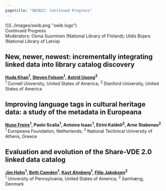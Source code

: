 ```yaml
---
pagetitle: "SWIB22: Continued Progress"
---
```



<div id="top">
<div class="column left">![](../images/swib.png "swib logo")</div>
<div class="column middle">Continued Progress</div>
<div class="column right"></div>
</div>

<div id="prog">
<div>Moderators: Osma Suominen (National Library of Finland); Uldis Bojars (National Library of Latvia)</div>
<!-- 2022-11-29 15:30 16:45</-->



## New, newer, newest: incrementally integrating linked data into library catalog discovery

<b><u>Huda Khan</u><sup>1</sup>, <u>Steven Folsom</u><sup>1</sup>, <u>Astrid Usong</u><sup>2</sup></b><br />
<sup>1 </sup>Cornell University, United States of America; <sup>2 </sup>Stanford University, United States of America



## Improving language tags in cultural heritage data: a study of the metadata in Europeana

<b><u>Nuno Freire</u><sup>1</sup>, Paolo Scalia<sup>1</sup>, Antoine Isaac<sup>1</sup>, Eirini Kaldeli<sup>2</sup>, Arne Stabenau<sup>2</sup></b><br />
<sup>1 </sup>Europeana Foundation, Netherlands; <sup>2 </sup>National Technical University of Athens, Greece



## Evaluation and evolution of the Share-VDE 2.0 linked data catalog

<b><u>Jim Hahn</u><sup>1</sup>, <u>Beth Camden</u><sup>1</sup>, <u>Kayt Ahnberg</u><sup>1</sup>, <u>Filip Jakobsen</u><sup>2</sup></b><br />
<sup>1 </sup>University of Pennsylvania, United States of America; <sup>2 </sup>Samhæng, Denmark



</div>


